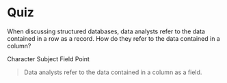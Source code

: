 # Quiz
When discussing structured databases, data analysts refer to the data contained in a row as a record. How do they refer to the data contained in a column?

Character
Subject
Field
Point

> Data analysts refer to the data contained in a column as a field.
